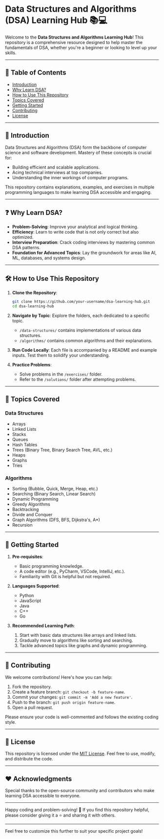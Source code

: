 # Data Structures and Algorithms (DSA) Learning Hub 📚💻

Welcome to the **Data Structures and Algorithms Learning Hub**! This repository is a comprehensive resource designed to help master the fundamentals of DSA, whether you're a beginner or looking to level up your skills.

---

## 📖 Table of Contents

- [Introduction](#introduction)
- [Why Learn DSA?](#why-learn-dsa)
- [How to Use This Repository](#how-to-use-this-repository)
- [Topics Covered](#topics-covered)
- [Getting Started](#getting-started)
- [Contributing](#contributing)
- [License](#license)

---

## 📌 Introduction

Data Structures and Algorithms (DSA) form the backbone of computer science and software development. Mastery of these concepts is crucial for:
- Building efficient and scalable applications.
- Acing technical interviews at top companies.
- Understanding the inner workings of computer programs.

This repository contains explanations, examples, and exercises in multiple programming languages to make learning DSA accessible and engaging.

---

## ❓ Why Learn DSA?

- **Problem-Solving**: Improve your analytical and logical thinking.
- **Efficiency**: Learn to write code that is not only correct but also optimized.
- **Interview Preparation**: Crack coding interviews by mastering common DSA patterns.
- **Foundation for Advanced Topics**: Lay the groundwork for areas like AI, ML, databases, and systems design.

---

## 🛠 How to Use This Repository

1. **Clone the Repository**:
   ```bash
   git clone https://github.com/your-username/dsa-learning-hub.git
   cd dsa-learning-hub
   ```

2. **Navigate by Topic**: Explore the folders, each dedicated to a specific topic.
   - `/data-structures/` contains implementations of various data structures.
   - `/algorithms/` contains common algorithms and their explanations.

3. **Run Code Locally**: Each file is accompanied by a README and example inputs. Test them to solidify your understanding.

4. **Practice Problems**:
   - Solve problems in the `/exercises/` folder.
   - Refer to the `/solutions/` folder after attempting problems.

---

## 📝 Topics Covered

### **Data Structures**
- Arrays
- Linked Lists
- Stacks
- Queues
- Hash Tables
- Trees (Binary Tree, Binary Search Tree, AVL, etc.)
- Heaps
- Graphs
- Tries

### **Algorithms**
- Sorting (Bubble, Quick, Merge, Heap, etc.)
- Searching (Binary Search, Linear Search)
- Dynamic Programming
- Greedy Algorithms
- Backtracking
- Divide and Conquer
- Graph Algorithms (DFS, BFS, Dijkstra's, A*)
- Recursion

---

## 🚀 Getting Started

1. **Pre-requisites**:
   - Basic programming knowledge.
   - A code editor (e.g., PyCharm, VSCode, IntelliJ, etc.).
   - Familiarity with Git is helpful but not required.

2. **Languages Supported**:
   - Python
   - JavaScript
   - Java
   - C++
   - Go

3. **Recommended Learning Path**:
   1. Start with basic data structures like arrays and linked lists.
   2. Gradually move to algorithms like sorting and searching.
   3. Tackle advanced topics like graphs and dynamic programming.

---

## 🤝 Contributing

We welcome contributions! Here's how you can help:
1. Fork the repository.
2. Create a feature branch: `git checkout -b feature-name`.
3. Commit your changes: `git commit -m 'Add a new feature'`.
4. Push to the branch: `git push origin feature-name`.
5. Open a pull request.

Please ensure your code is well-commented and follows the existing coding style.

---

## 📜 License

This repository is licensed under the [MIT License](LICENSE). Feel free to use, modify, and distribute the code.

---

## ❤️ Acknowledgments

Special thanks to the open-source community and contributors who make learning DSA accessible to everyone.

---

Happy coding and problem-solving! 🎉 If you find this repository helpful, please consider giving it a ⭐️ and sharing it with others.

---

Feel free to customize this further to suit your specific project goals!
